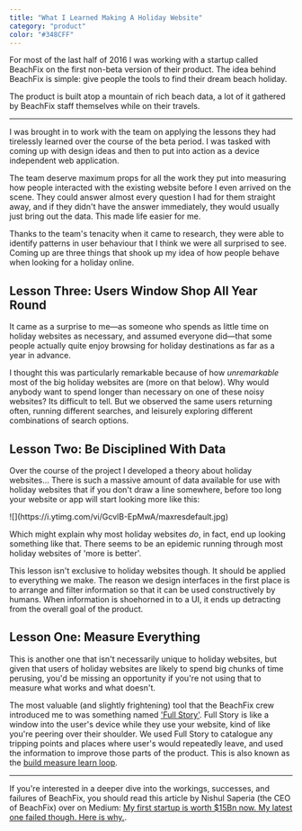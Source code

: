 ```yaml
---
title: "What I Learned Making A Holiday Website"
category: "product"
color: "#348CFF"
---
```


For most of the last half of 2016 I was working with a startup called BeachFix on the first non-beta version of their product. The idea behind BeachFix is simple: give people the tools to find their dream beach holiday.

The product is built atop a mountain of rich beach data, a lot of it gathered by BeachFix staff themselves while on their travels.

---

I was brought in to work with the team on applying the lessons they had tirelessly learned over the course of the beta period. I was tasked with coming up with design ideas and then to put into action as a device independent web application.

The team deserve maximum props for all the work they put into measuring how people interacted with the existing website before I even arrived on the scene. They could answer almost every question I had for them straight away, and if they didn't have the answer immediately, they would usually just bring out the data. This made life easier for me.

Thanks to the team's tenacity when it came to research, they were able to identify patterns in user behaviour that I think we were all surprised to see. Coming up are three things that shook up my idea of how people behave when looking for a holiday online.

## Lesson Three: Users Window Shop All Year Round
It came as a surprise to me—as someone who spends as little time on holiday websites as necessary, and assumed everyone did—that some people actually quite enjoy browsing for holiday destinations as far as a year in advance.

I thought this was particularly remarkable because of how _unremarkable_ most of the big holiday websites are (more on that below). Why would anybody want to spend longer than necessary on one of these noisy websites? Its difficult to tell. But we observed the same users returning often, running different searches, and leisurely exploring different combinations of search options.

## Lesson Two: Be Disciplined With Data
Over the course of the project I developed a theory about holiday websites... There is such a massive amount of data available for use with holiday websites that if you don't draw a line somewhere, before too long your website or app will start looking more like this:

<div>
	![](https://i.ytimg.com/vi/GcvlB-EpMwA/maxresdefault.jpg)
</div>

Which might explain why most holiday websites _do_, in fact, end up looking something like that. There seems to be an epidemic running through most holiday websites of 'more is better'.

This lesson isn't exclusive to holiday websites though. It should be applied to everything we make. The reason we design interfaces in the first place is to arrange and filter information so that it can be used constructively by humans. When information is shoehorned in to a UI, it ends up detracting from the overall goal of the product.


## Lesson One: Measure Everything
This is another one that isn't necessarily unique to holiday websites, but given that users of holiday websites are likely to spend big chunks of time perusing, you'd be missing an opportunity if you're not using that to measure what works and what doesn't.

The most valuable (and slightly frightening) tool that the BeachFix crew introduced me to was something named ['Full Story'](https://fullstory.com). Full Story is like a window into the user's device while they use your website, kind of like you're peering over their shoulder. We used Full Story to catalogue any tripping points and places where user's would repeatedly leave, and used the information to improve those parts of the product. This is also known as the [build measure learn loop](http://theleanstartup.com/principles).

---

If you're interested in a deeper dive into the workings, successes, and failures of BeachFix, you should read this article by Nishul Saperia (the CEO of BeachFix) over on Medium: [My first startup is worth $15Bn now. My latest one failed though. Here is why.](https://medium.com/@nishul1/my-first-startup-is-worth-15bn-now-my-latest-one-failed-though-here-is-why-f8a2fd5e866a#.7ymkipdjf).